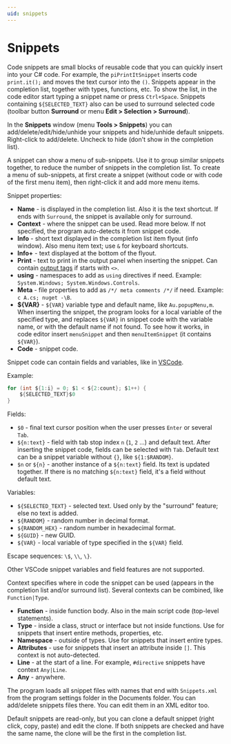 ```yaml
---
uid: snippets
---
```


# Snippets

Code snippets are small blocks of reusable code that you can quickly insert into your C# code. For example, the `piPrintItSnippet` inserts code `print.it();` and moves the text cursor into the `()`. Snippets appear in the completion list, together with types, functions, etc. To show the list, in the code editor start typing a snippet name or press `Ctrl+Space`. Snippets containing `${SELECTED_TEXT}` also can be used to surround selected code (toolbar button **Surround** or menu **Edit > Selection > Surround**).

In the **Snippets** window (menu **Tools > Snippets**) you can add/delete/edit/hide/unhide your snippets and hide/unhide default snippets. Right-click to add/delete. Uncheck to hide (don't show in the completion list).

A snippet can show a menu of sub-snippets. Use it to group similar snippets together, to reduce the number of snippets in the completion list. To create a menu of sub-snippets, at first create a snippet (without code or with code of the first menu item), then right-click it and add more menu items.

Snippet properties:
- **Name** - is displayed in the completion list. Also it is the text shortcut. If ends with `Surround`, the snippet is available only for surround.
- **Context** - where the snippet can be used. Read more below. If not specified, the program auto-detects it from snippet code.
- **Info** - short text displayed in the completion list item flyout (info window). Also menu item text; use `&` for keyboard shortcuts.
- **Info+** - text displayed at the bottom of the flyout.
- **Print** - text to print in the output panel when inserting the snippet. Can contain [output tags](xref:output_tags) if starts with `<>`.
- **using** - namespaces to add as `using` directives if need. Example: `System.Windows; System.Windows.Controls`.
- **Meta** - file properties to add as `/*/ meta comments /*/` if need. Example: `c A.cs; nuget -\B`.
- **\${VAR}** - `${VAR}` variable type and default name, like `Au.popupMenu,m`. When inserting the snippet, the program looks for a local variable of the specified type, and replaces `${VAR}` in snippet code with the variable name, or with the default name if not found. To see how it works, in code editor insert `menuSnippet` and then `menuItemSnippet` (it contains `${VAR}`).
- **Code** - snippet code.

Snippet code can contain fields and variables, like in [VSCode](https://code.visualstudio.com/docs/editor/userdefinedsnippets).

Example:
```csharp
for (int ${1:i} = 0; $1 < ${2:count}; $1++) {
	${SELECTED_TEXT}$0
}
```

Fields:
- `$0` - final text cursor position when the user presses `Enter` or several `Tab`.
- `${n:text}` - field with tab stop index `n` (`1`, `2` ...) and default text. After inserting the snippet code, fields can be selected with `Tab`. Default text can be a snippet variable without `{}`, like `${1:$RANDOM}`.
- `$n` or `${n}` - another instance of a `${n:text}` field. Its text is updated together. If there is no matching `${n:text}` field, it's a field without default text.

Variables:
- `${SELECTED_TEXT}` - selected text. Used only by the "surround" feature; else no text is added.
- `${RANDOM}` - random number in decimal format.
- `${RANDOM_HEX}` - random number in hexadecimal format.
- `${GUID}` - new GUID.
- `${VAR}` - local variable of type specified in the `${VAR}` field.

Escape sequences: `\$`, `\\`, `\}`.

Other VSCode snippet variables and field features are not supported.

Context specifies where in code the snippet can be used (appears in the completion list and/or surround list). Several contexts can be combined, like `Function|Type`.
- **Function** - inside function body. Also in the main script code (top-level statements).
- **Type** - inside a class, struct or interface but not inside functions. Use for snippets that insert entire methods, properties, etc.
- **Namespace** - outside of types. Use for snippets that insert entire types.
- **Attributes** - use for snippets that insert an attribute inside `[]`. This context is not auto-detected.
- **Line** - at the start of a line. For example, `#directive` snippets have context `Any|Line`.
- **Any** - anywhere.

The program loads all snippet files with names that end with `Snippets.xml` from the program settings folder in the Documents folder. You can add/delete snippets files there. You can edit them in an XML editor too.

Default snippets are read-only, but you can clone a default snippet (right click, copy, paste) and edit the clone. If both snippets are checked and have the same name, the clone will be the first in the completion list.